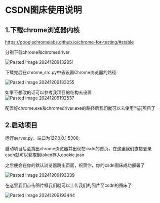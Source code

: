 # CSDN图床使用说明


## 1.下载chrome浏览器内核

https://googlechromelabs.github.io/chrome-for-testing/#stable

分别下载chrome和chromedriver

![Pasted image 20241209132851](https://github.com/user-attachments/assets/ad89e9b6-8249-4c19-9de3-274150675047)


下载完后在chrome_src.py中去设置Chrome浏览器的路径

![Pasted image 20241209133055](https://github.com/user-attachments/assets/806a82ab-8052-4be1-bf44-82b6719aa4fa)


如果不想改的话可以参考我项目的结构去设置
![Pasted image 20241209192537](https://github.com/user-attachments/assets/eba268a1-f199-48a1-9eb9-e4d0cf151dd4)


配置好chrome.exe和chromedriver.exe的路径后我们就可以去使用当前项目了

## 2.启动项目

运行server.py，端口为127.0.0.1:5000;

启动项目后会跳出chrome浏览器并出现在csdn的首页，在这里我们直接登录csdn就可以获取到token存入cookie.josn

之后便会在你的默认浏览器跳出页面，祝贺你，你的csdn图床成功部署了



![Pasted image 20241209193339](https://github.com/user-attachments/assets/92d52304-4859-4758-80a8-01e20ca7c404)


在这里我们点击图片框我们就可以上传我们的照片至csdn的图床了

![Pasted image 20241209193444](https://github.com/user-attachments/assets/224f326a-ac02-4616-aa35-a05eb3a6747c)
